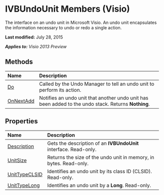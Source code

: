 
# IVBUndoUnit Members (Visio)
The interface on an undo unit in Microsoft Visio. An undo unit encapsulates the information necessary to undo or redo a single action.

 **Last modified:** July 28, 2015

 _**Applies to:** Visio 2013 Preview_

## Methods



|**Name**|**Description**|
|:-----|:-----|
| [Do](3d33e1fe-328a-0337-412a-861b3e19d8b2.md)|Called by the Undo Manager to tell an undo unit to perform its action.|
| [OnNextAdd](a5504398-75a9-06be-346c-3afd85ce708e.md)|Notifies an undo unit that another undo unit has been added to the undo stack. Returns  **Nothing**.|

## Properties



|**Name**|**Description**|
|:-----|:-----|
| [Description](1851bed3-e98a-c25b-5768-47f766082b71.md)|Gets the description of an  **IVBUndoUnit** interface. Read-only.|
| [UnitSize](4e6fac31-60d2-e6d5-324d-c593b0456c95.md)|Returns the size of the undo unit in memory, in bytes. Read-only.|
| [UnitTypeCLSID](7b75de4d-5119-d7a9-fec2-626807ab68b6.md)|Identifies an undo unit by its class ID (CLSID). Read-only.|
| [UnitTypeLong](4fb63748-baf1-3360-f143-52de4c24c16d.md)|Identifies an undo unit by a  **Long**. Read-only.|
